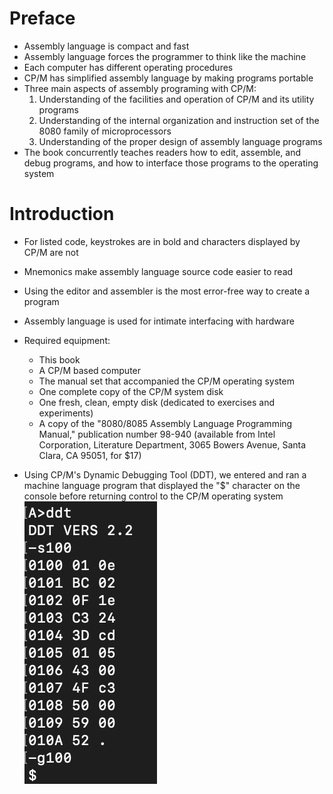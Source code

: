 # Preface
- Assembly language is compact and fast
- Assembly language forces the programmer to think like the machine
- Each computer has different operating procedures
- CP/M has simplified assembly language by making programs portable
- Three main aspects of assembly programing with CP/M:
  1. Understanding of the facilities and operation of CP/M and its utility programs
  2. Understanding of the internal organization and instruction set of the 8080 family of microprocessors
  3. Understanding of the proper design of assembly language programs
- The book concurrently teaches readers how to edit, assemble, and debug programs, and how to interface those programs to the operating system

# Introduction
- For listed code, keystrokes are in bold and characters displayed by CP/M are not
- Mnemonics make assembly language source code easier to read
- Using the editor and assembler is the most error-free way to create a program
- Assembly language is used for intimate interfacing with hardware
- Required equipment:
  - This book
  - A CP/M based computer
  - The manual set that accompanied the CP/M operating system
  - One complete copy of the CP/M system disk
  - One fresh, clean, empty disk (dedicated to exercises and experiments)
  - A copy of the "8080/8085 Assembly Language Programming Manual," publication number 98-940 (available from Intel Corporation, Literature Department, 3065 Bowers Avenue, Santa Clara, CA 95051, for $17)

- Using CP/M's Dynamic Debugging Tool (DDT), we entered and ran a machine language program that displayed the "$" character on the console before returning control to the CP/M operating system
![bit map](AA9A2C10-EB93-4012-AE55-0D51E3697E3F_4_5005_c.jpeg)
